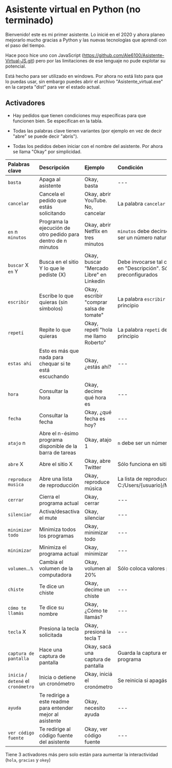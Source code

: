 # Asistente virtual en Python (no terminado)

Bienvenido! este es mi primer asistente. Lo inicié en el 2020 y ahora planeo mejorarlo mucho gracias a Python y las nuevas tecnologías que aprendí con el paso del tiempo.

Hace poco hice uno con JavaScript (https://github.com/Ale6100/Asistente-Virtual-JS.git) pero por las limitaciones de ese lenguaje no pude explotar su potencial.

Está hecho para ser utilizado en windows. Por ahora no está listo para que lo puedas usar, sin embargo puedes abrir el archivo "Asistente_virtual.exe" en la carpeta "dist" para ver el estado actual.

## Activadores

* Hay pedidos que tienen condiciones muy específicas para que funcionen bien. Se especifican en la tabla.

* Todas las palabras clave tienen variantes (por ejemplo en vez de decir "abre" se puede decir "abrís").

* Todas los pedidos deben iniciar con el nombre del asistente. Por ahora se llama "Okay" por simplicidad.

| Palabras clave | Descripción | Ejemplo | Condición
| :--- | :--- | :--- | :--- |
| `basta` | Apaga al asistente | Okay, basta | --- |
| `cancelar` | Cancela el pedido que estás solicitando | Okay, abrir YouTube. No, cancelar | La palabra `cancelar` debe decirse al final |
| `en` n `minutos` | Programa la ejecución de otro pedido para dentro de n minutos | Okay, abrir Netflix en tres minutos | `minutos` debe decirse al final, y "n" debe ser un número natural |
| `buscar` X `en` Y | Busca en el sitio Y lo que le pediste (X) | Okay, buscar "Mercado Libre" en Linkedin | Debe invocarse tal como se especifica en "Descripción". Sólo funciona en sitios preconfigurados |
| `escribir` | Escribe lo que quieras (sin símbolos) | Okay, escribir "comprar salsa de tomate" | La palabra `escribir` debe decirse al principio |
| `repetí` | Repite lo que quieras | Okay, repetí "hola me llamo Roberto" | La palabra `repetí` debe decirse al principio |
| `estas ahí` | Esto es más que nada para chequar si te está escuchando | Okay, ¿estás ahí? | --- |
| `hora` | Consultar la hora | Okay, decime qué hora es | --- |
| `fecha` | Consultar la fecha | Okay, ¿qué fecha es hoy? | --- |
| `atajo` n | Abre el n-ésimo programa disponible de la barra de tareas | Okay, atajo 1 | `n` debe ser un número del 1 al 9 |
| `abre` X | Abre el sitio X | Okay, abre Twitter | Sólo funciona en sitios preconfigurados |
| `reproduce musica` | Abre una lista de reproducción | Okay, reproduce música | La lista de reproducción debe estar en C:/Users/{usuario}/Music/av/musica.xspf |
| `cerrar` | Cierra el programa actual | Okay, cerrar | --- |
| `silenciar` | Activa/desactiva el mute | Okay, silenciar | --- |
| `minimizar todo` | Minimiza todos los programas | Okay, minimizar todo | --- |
| `minimizar` | Minimiza el programa actual | Okay, minimizar | --- |
| `volumen`...`%` | Cambia el volumen de la computadora | Okay, volumen al 20% | Sólo coloca valores pares |
| `chiste` | Te dice un chiste | Okay, decime un chiste | --- |
| `cómo te llamás` | Te dice su nombre | Okay, ¿Cómo te llamás? | --- |
| `tecla` X | Presiona la tecla solicitada | Okay, presioná la tecla T | --- |
| `captura de pantalla` | Hace una captura de pantalla | Okay, sacá una captura de pantalla | Guarda la captura en la ubicación del programa |
| `inicia` / `detené` el `cronómetro` | Inicia o detiene un cronómetro | Okay, iniciá el cronómetro | Se reinicia si apagás al asistente |
| `ayuda` | Te redirige a este readme para entender mejor al asistente | Okay, necesito ayuda | --- |
| `ver código fuente` | Te redirige al código fuente del asistente | Okay, ver código fuente | --- |

Tiene 3 activadores más pero solo están para aumentar la interactividad (`hola`, `gracias` y `okey`)